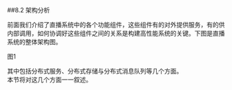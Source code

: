 ##8.2 架构分析  
  
  
前面我们介绍了直播系统中的各个功能组件，这些组件有的对外提供服务，有的供内部调用，如何协调好这些组件之间的关系是构建高性能系统的关键。下图是直播系统的整体架构图。





  
图1  
  
  
其中包括分布式服务、分布式存储与分布式消息队列等几个方面。  
本节将对这几个方面一一叙述。

